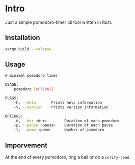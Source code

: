 # Intro
Just a simple pomodoro-timer cli tool written in Rust.

## Installation
```sh
cargo build --release
```
## Usage
```sh
A minimal pomodoro timer

USAGE:
    pomodoro [OPTIONS]

FLAGS:
    -h, --help       Prints help information
    -V, --version    Prints version information

OPTIONS:
    -d, --dur <dur>        Duration of each pomodoro
    -p, --pause <pause>    Duration of each pause
    -t, --pomo <pomo>      Number of pomodoro
```

## Imporvement
At the end of every pomodoro, ring a bell or do a `notify-send`.
